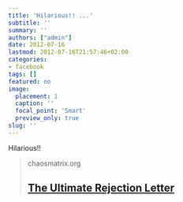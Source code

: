 ```yaml
---
title: 'Hilarious!! ...'
subtitle: ''
summary: ''
authors: ["admin"]
date: 2012-07-16
lastmod: 2012-07-16T21:57:46+02:00
categories:
- facebook
tags: []
featured: no
image:
  placement: 1
  caption: ''
  focal_point: 'Smart'
  preview_only: true
slug: ''
---
```

Hilarious!!
> chaosmatrix.org
> ## [The Ultimate Rejection Letter](http://www.chaosmatrix.org/library/humor/reject.html)
>

